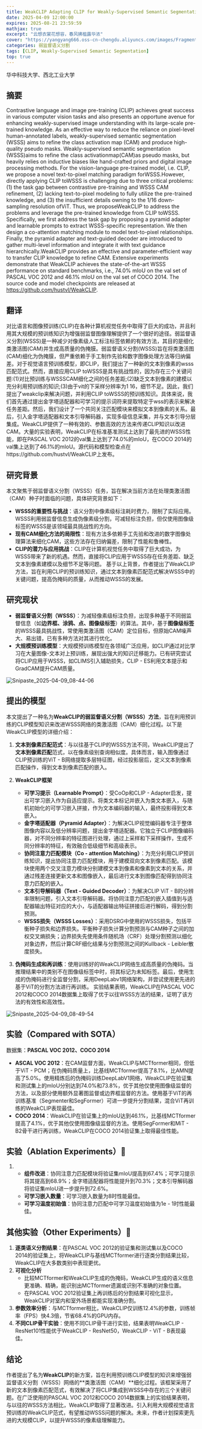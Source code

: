 ```yaml
---
title: WeakCLIP Adapting CLIP for Weakly-Supervised Semantic Segmentation
date: 2025-04-09 12:00:00
expires: 2025-08-21 23:59:59
mathjax: true
excerpt: "云想衣裳花想容，春风拂槛露华浓"
cover: "https://yangyang666.oss-cn-chengdu.aliyuncs.com/images/Fragment_7_4k_a51f7.jpg"
categories: 弱监督语义分割
tags: [CLIP, Weakly-Supervised Semantic Segmentation]
top: true
---
```


华中科技大学、西北工业大学

## 摘要

Contrastive language and image pre-training (CLIP) achieves great success in various computer vision tasks and also presents
an opportune avenue for enhancing weakly-supervised image understanding with its large-scale pre-trained knowledge. As
an effective way to reduce the reliance on pixel-level human-annotated labels, weakly-supervised semantic segmentation
(WSSS) aims to refine the class activation map (CAM) and produce high-quality pseudo masks. Weakly-supervised semantic
segmentation (WSSS)aims to refine the class activationmap(CAM)as pseudo masks, but heavily relies on inductive biases like
hand-crafted priors and digital image processing methods. For the vision-language pre-trained model, i.e. CLIP, we propose a
novel text-to-pixel matching paradigm forWSSS.However, directly applying CLIP toWSSS is challenging due to three critical
problems: (1) the task gap between contrastive pre-training and WSSS CAM refinement, (2) lacking text-to-pixel modeling to
fully utilize the pre-trained knowledge, and (3) the insufficient details owning to the 1/16 down-sampling resolution ofViT. Thus,
we proposeWeakCLIP to address the problems and leverage the pre-trained knowledge from CLIP toWSSS. Specifically, we
first address the task gap by proposing a pyramid adapter and learnable prompts to extract WSSS-specific representation. We
then design a co-attention matching module to model text-to-pixel relationships. Finally, the pyramid adapter and text-guided
decoder are introduced to gather multi-level information and integrate it with text guidance hierarchically.WeakCLIP provides
an effective and parameter-efficient way to transfer CLIP knowledge to refine CAM. Extensive experiments demonstrate that
WeakCLIP achieves the state-of-the-art WSSS performance on standard benchmarks, i.e., 74.0% mIoU on the val set of
PASCAL VOC 2012 and 46.1% mIoU on the val set of COCO 2014. The source code and model checkpoints are released
at https://github.com/hustvl/WeakCLIP.

## 翻译

对比语言和图像预训练(CLIP)在各种计算机视觉任务中取得了巨大的成功，并且利用其大规模的预训练知识为增强弱监督图像理解提供了一个很好的途径。弱监督语义分割(WSSS)是一种减少对像素级人工标注标签依赖的有效方法，其目的是细化类激活图(CAM)并生成高质量的伪掩膜。弱监督语义分割(WSSS)旨在将类激活图(CAM)细化为伪掩膜，但严重依赖于手工制作先验和数字图像处理方法等归纳偏差。对于视觉语言预训练模型，即CLIP，我们提出了一种新的文本到像素的wsss匹配范式。然而，直接应用CLIP toWSSS是具有挑战性的，因为存在三个关键问题:(1)对比预训练与WSSSCAM细化之间的任务差距;(2)缺乏文本到像素的建模以充分利用预训练的知识;(3)由于vit的下采样分辨率为1 16，细节不足。因此，我们提出了weakclip来解决问题，并利用CLIP toWSSS的预训练知识。具体来说，我们首先通过提出金字塔适配器和可学习的提示词符来提取特定于wss的表示来解决任务差距。然后，我们设计了一个共同关注匹配模块来模拟文本到像素的关系。最后，引入金字塔适配器和文本引导解码器，实现多级信息采集，并与文本引导分层集成。WeakCLIP提供了一种有效的、参数高效的方法来传递CLIP知识以改进CAM。大量的实验表明，WeakCLIP在标准基准测试上达到了最先进的WSSS性能，即在PASCAL VOC 2012的val集上达到了74.0%的mIoU，在COCO 2014的val集上达到了46.1%的mIoU。源代码和模型检查点在https://github.com/hustvl/WeakCLIP上发布。

## 研究背景

本文聚焦于弱监督语义分割（WSSS）任务，旨在解决当前方法在处理类激活图（CAM）种子时面临的问题，具体研究背景如下： 
- **WSSS的重要性与挑战**：语义分割中像素级标注耗时费力，限制了实际应用。WSSS利用弱监督信息生成伪像素级分割，可减轻标注负担，但仅使用图像级标签的WSSS是该领域最具挑战性的方向。
- **现有CAM细化方法的局限性**：现有方法多依赖手工先验和改进的数字图像处理算法来细化CAM，这些方法存在归纳偏差，限制了性能和鲁棒性。 
- **CLIP的潜力与应用挑战**：CLIP在计算机视觉任务中取得了巨大成功，为WSSS带来了新的机遇。然而，直接将CLIP应用于WSSS存在任务差距、缺乏文本到像素建模以及细节不足等问题。 基于以上背景，作者提出了WeakCLIP方法，旨在利用CLIP的预训练知识，通过文本到像素匹配范式解决WSSS中的关键问题，提高伪掩码的质量，从而推动WSSS的发展。 

## 研究现状

- **弱监督语义分割（WSSS）**：为减轻像素级标注负担，出现多种基于不同弱监督信息（如**边界框、涂鸦、点、图像级标签**）的算法。其中，基于**图像级标签**的WSSS最具挑战性，常使用类激活图（CAM）定位目标，但原始CAM噪声大、易出错，已有多种方法对其进行优化。
- **大规模预训练模型**：大规模预训练模型在各领域广泛应用，如CLIP通过对比学习在大量图像-文本对上预训练，展现出强大的知识迁移能力。已有研究尝试将CLIP应用于WSSS，如CLIMS引入辅助损失，CLIP - ES利用文本提示和GradCAM提升CAM质量。

![Snipaste_2025-04-09_08-44-06](https://yangyang666.oss-cn-chengdu.aliyuncs.com/images/Snipaste_2025-04-09_08-44-06.png)

## 提出的模型



本文提出了一种名为**WeakCLIP的弱监督语义分割（WSSS）方法**，旨在利用预训练的CLIP模型知识来改进WSSS网络的类激活图（CAM）细化过程。以下是WeakCLIP模型的详细介绍： 

1. **文本到像素匹配范式**：与以往基于CLIP的WSSS方法不同，WeakCLIP提出了**文本到像素匹配**范式，以在像素级别查询相似度。具体而言，输入图像通过CLIP预训练的ViT - B网络提取多层特征图，经过投影层后，定义文本到像素匹配操作，得到文本到像素匹配的嵌入。 
2. **WeakCLIP框架** 
   - **可学习提示（Learnable Prompt）**：受CoOp和CLIP - Adapter启发，提出可学习嵌入作为自适应提示。将类文本标记并嵌入为类文本嵌入，与随机初始化的可学习嵌入拼接，作为文本编码器的输入，最终投影得到文本嵌入。  
   - **金字塔适配器（Pyramid Adapter）**：为解决CLIP视觉编码器专注于整体图像内容以及低分辨率问题，提出金字塔适配器。它独立于CLIP图像编码器，对不同分辨率的特征图进行处理，通过上采样和下采样操作，生成不同分辨率的特征，有效融合低级细节和高级表示。   
   - **协同注意力匹配模块（Co - attention Matching）**：为充分利用CLIP预训练知识，提出协同注意力匹配模块，用于建模双向文本到像素匹配。该模块使用两个交叉注意力模块分别建模文本到像素和像素到文本的关系，并通过残差连接更新文本和图像嵌入，最后进行文本到图像匹配得到协同注意力匹配的嵌入。  
   - **文本引导解码器（Text - Guided Decoder）**：为解决CLIP ViT - B的分辨率限制问题，引入文本引导解码器。将协同注意力匹配的嵌入插值到与适配器输出特征对应的大小，与适配器输出特征拼接后进行解码，得到分割预测。    
   - **WSSS损失（WSSS Losses）**：采用DSRG中使用的WSSS损失，包括平衡种子损失和边界损失。平衡种子损失计算分割预测与CAM种子之间的加权交叉熵损失；边界损失先使用条件随机场（CRF）处理分割预测以细化对象边界，然后计算CRF细化结果与分割预测之间的Kullback - Leibler散度损失。

3. **伪掩码生成和再训练**：使用训练好的WeakCLIP网络生成高质量的伪掩码。当推理结果中的类别不在图像级标签中时，将其标记为未知标签。最后，使用生成的伪掩码进行全监督分割，采用DeepLabv1网络架构，并尝试使用更先进的基于ViT的分割方法进行再训练。 实验结果表明，WeakCLIP在PASCAL VOC 2012和COCO 2014数据集上取得了优于以往WSSS方法的结果，证明了该方法的有效性和高效性。 

![Snipaste_2025-04-09_08-49-54](https://yangyang666.oss-cn-chengdu.aliyuncs.com/images/Snipaste_2025-04-09_08-49-54.png)



## 实验（Compared with SOTA）

数据集：**PASCAL VOC 2012、COCO 2014**



- **ASCAL VOC 2012**：在CAM监督方面，WeakCLIP与MCTformer相同，但低于ViT - PCM；在伪掩码质量上，比基线MCTformer提高了8.1%，比AMN提高了5.0%。使用精炼后的伪掩码训练DeepLabV1网络，WeakCLIP在验证集和测试集上的mIoU分别达到74.0%和73.8%，优于其他仅使用图像级监督的方法，以及部分使用额外显著图监督或边界框监督的方法。使用基于ViT的再训练基准（Segmenter和SegFormer）可进一步提升分割结果，混合ViT再训练的WeakCLIP表现最佳。
- **COCO 2014**：WeakCLIP在验证集上的mIoU达到46.1%，比基线MCTformer提高了4.1%，优于其他仅使用图像级监督的方法。使用SegFormer和MiT - B2骨干进行再训练，WeakCLIP在COCO 2014验证集上取得最佳性能。





## 实验（Ablation Experiments）:1st_place_medal:

1. - **组件改进**：协同注意力匹配模块将验证集mIoU提高到67.4%；可学习提示将其提高到68.9%；金字塔适配器将性能提升到70.3%；文本引导解码器将验证集mIoU进一步提升到72.6%。
   - **可学习嵌入数量**：可学习嵌入数量为8时性能最佳。
   - **可学习温度初始值**：协同注意力匹配中可学习温度初始值为1e - 1时性能最佳。







## 其他实验（Other Experiments）:1st_place_medal:

1. **逐类语义分割结果**：在PASCAL VOC 2012的验证集和测试集以及COCO 2014的验证集上，将WeakCLIP与基线MCTformer进行逐类分割结果比较，WeakCLIP在大多数类别中表现更优。
2. **可视化分析**
   - 比较MCTformer和WeakCLIP生成的伪掩码，WeakCLIP生成的语义信息更准确、精确，能识别出MCTformer遗漏或识别不准确的对象位置。
   - 在PASCAL VOC 2012验证集上再训练后的分割结果可视化显示，WeakCLIP对室内和室外场景都能实现准确分割。
3. **参数效率分析**：与MCTformer相比，WeakCLIP仅训练12.4%的参数，训练帧率（FPS）快4.3倍，节省68.4%的GPU内存。
4. **不同CLIP骨干实验**：使用不同CLIP骨干进行实验，结果表明WeakCLIP - ResNet101性能优于WeakCLIP - ResNet50，WeakCLIP - ViT - B表现最佳。



## 结论

作者提出了名为**WeakCLIP**的新方案，旨在利用预训练CLIP模型的知识来增强弱监督语义分割（WSSS）网络的**类激活图（CAM）**细化过程。该框架采用了新的文本到像素匹配范式，有效解决了将CLIP集成到WSSS中存在的三个关键问题。在广泛使用的PASCAL VOC 2012和COCO 2014数据集上的实验结果表明，与以往的WSSS方法相比，WeakCLIP取得了显著改进。引入利用大规模视觉语言预训练的WeakCLIP范式，有望推动WSSS问题的解决。未来，作者计划探索更先进的大规模CLIP，以提升WSSS的像素级理解能力。 

